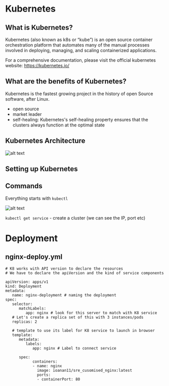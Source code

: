 # Kubernetes

## What is Kubernetes?
Kubernetes (also known as k8s or “kube”) is an open source container orchestration platform that automates many of the manual processes involved in deploying, managing, and scaling containerized applications.

For a comprehensive documentation, please visit the official kubernetes website: https://kubernetes.io/

## What are the benefits of Kubernetes?
Kubernetes is the fastest growing project in the history of open Source software, after Linux.

- open source
- market leader
- self-healing: Kubernetes's self-healing property ensures that the clusters always function at the optimal state

## Kubernetes Architecture

![alt text]()

## Setting up Kubernetes 

## Commands

Everything starts with `kubectl`

![alt text]()

`kubectl get service` - create a cluster (we can see the IP, port etc)
 
# Deployment

## nginx-deploy.yml

```
# K8 works with API version to declare the resources
# We have to declare the apiVersion and the kind of service components

apiVersion: apps/v1
kind: Deployment
metadata:
   name: nginx-deployment # naming the deployment
spec:
   selector:
      matchLabels:
         app: nginx # look for this server to match with K8 service
   # Let's create a replica set of this with 3 instances/pods
   replicas: 2

   # template to use its label for K8 service to launch in browser
   template:
      metadata:
         labels:
            app: nginx # Label to connect service

      spec:
            containers:
            - name: nginx
              image: ioanan11/sre_cusomised_nginx:latest
              ports:
              - containerPort: 80
```

